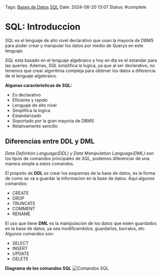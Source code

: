 Tags: [Bases de Datos](../Indexes/Bases%20de%20Datos.md)
[SQL](../Indexes/SQL.md) Date: 2024-08-20 13:07 Status: #complete

# SQL: Introduccion

_SQL_ es el lenguaje de alto nivel declarativo que usan la mayoria de DBMS para
poder crear y manipular los datos por medio de Querys en este lenguaje.

_SQL_ esta basado en el lenguaje algebraico y hoy en dia es el estandar para las
queries. Ademas, _SQL_ simplifica la logica, ya que al ser declarativo, no
tenemos que crear algoritmia compleja para obtener los datos a diferencia de el
lenguaje algebraico.

**Algunas caracteristicas de SQL:**

- Es declarativo
- Eficiente y rapido
- Lenguaje de alto nivel
- Simplifica la logica
- Estandarizado
- Soportado por la gran mayoria de DBMS
- Relativamente sencillo

## Diferencias entre DDL y DML

_Data Definition Language(DDL) y Data Manipulation Language(DML)_ son los tipos
de comandos principales de _SQL_, podemos diferenciar de una manera simple a
estos comandos.

El propsito de **DDL** es crear los esquemas de la base de datos, es la forma de
como se va a guardar la informacion en la base de datos. Aqui algunos comandos:

- CREATE
- DROP
- TRUNCATE
- COMMENT
- RENAME

El uso que tiene **DML** es la manipulacion de los datos que esten guardados en
la base de datos, ya sea modificandolos, guardarlos, borralos, etc. Algunos
comandos son:

- SELECT
- INSERT
- UPDATE
- DELETE

**Diagrama de los comandos SQL**
![Comandos SQL](https://i.sstatic.net/7uUaJ.png)
